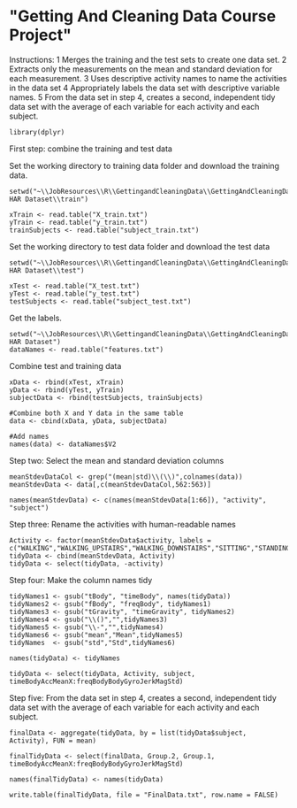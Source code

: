 # "Getting And Cleaning Data Course Project"

Instructions:
1   Merges the training and the test sets to create one data set.
2   Extracts only the measurements on the mean and standard deviation for each measurement. 
3   Uses descriptive activity names to name the activities in the data set
4   Appropriately labels the data set with descriptive variable names. 
5 From the data set in step 4, creates a second, independent tidy data set with the average of each variable for each activity and each subject.

```{r load, cache=TRUE}
library(dplyr)
```

First step: combine the training and test data

Set the working directory to training data folder and download the training data.

```{r train, cache=TRUE }
setwd("~\\JobResources\\R\\GettingandCleaningData\\GettingAndCleaningDataProject\\UCI HAR Dataset\\train")

xTrain <- read.table("X_train.txt")
yTrain <- read.table("y_train.txt")
trainSubjects <- read.table("subject_train.txt")
```

Set the working directory to test data folder and download the test data

```{r testdatadownload, cache = TRUE}
setwd("~\\JobResources\\R\\GettingandCleaningData\\GettingAndCleaningDataProject\\UCI HAR Dataset\\test")

xTest <- read.table("X_test.txt")
yTest <- read.table("y_test.txt")
testSubjects <- read.table("subject_test.txt")
```

Get the labels.
```{r, cache=TRUE}
setwd("~\\JobResources\\R\\GettingandCleaningData\\GettingAndCleaningDataProject\\UCI HAR Dataset")
dataNames <- read.table("features.txt")
```

Combine test and training data
```{r combine, cache=TRUE}
xData <- rbind(xTest, xTrain)
yData <- rbind(yTest, yTrain)
subjectData <- rbind(testSubjects, trainSubjects)

#Combine both X and Y data in the same table
data <- cbind(xData, yData, subjectData)

#Add names
names(data) <- dataNames$V2
```


Step two: Select the mean and standard deviation columns
```{r selectColumns, cache=TRUE}
meanStdevDataCol <- grep("(mean|std)\\(\\)",colnames(data))
meanStdevData <- data[,c(meanStdevDataCol,562:563)]

names(meanStdevData) <- c(names(meanStdevData[1:66]), "activity", "subject")
```

Step three: Rename the activities with human-readable names
```{r readable, cache=TRUE}
Activity <- factor(meanStdevData$activity, labels = c("WALKING","WALKING_UPSTAIRS","WALKING_DOWNSTAIRS","SITTING","STANDING","LAYING"))
tidyData <- cbind(meanStdevData, Activity)
tidyData <- select(tidyData, -activity)
```

Step four: Make the column names tidy
```{r cleanNames, cache=TRUE}
tidyNames1 <- gsub("tBody", "timeBody", names(tidyData))
tidyNames2 <- gsub("fBody", "freqBody", tidyNames1)
tidyNames3 <- gsub("tGravity", "timeGravity", tidyNames2)
tidyNames4 <- gsub("\\()","",tidyNames3)
tidyNames5 <- gsub("\\-","",tidyNames4)
tidyNames6 <- gsub("mean","Mean",tidyNames5)
tidyNames  <- gsub("std","Std",tidyNames6)

names(tidyData) <- tidyNames

tidyData <- select(tidyData, Activity, subject, timeBodyAccMeanX:freqBodyBodyGyroJerkMagStd)
```


Step five: From the data set in step 4, creates a second, independent tidy data set with the average of each variable for each activity and each subject.
```{r finalStep, cache=TRUE, warning=FALSE}
finalData <- aggregate(tidyData, by = list(tidyData$subject, Activity), FUN = mean)

finalTidyData <- select(finalData, Group.2, Group.1, timeBodyAccMeanX:freqBodyBodyGyroJerkMagStd)

names(finalTidyData) <- names(tidyData)

write.table(finalTidyData, file = "FinalData.txt", row.name = FALSE)     
```

